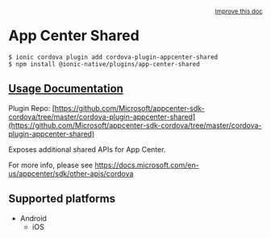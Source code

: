 <a style="float:right;font-size:12px;" href="http://github.com/danielsogl/awesome-cordova-plugins/edit/master/src/@awesome-cordova-plugins/plugins/app-center-shared/index.ts#L1">
  Improve this doc
</a>

# App Center Shared

```
$ ionic cordova plugin add cordova-plugin-appcenter-shared
$ npm install @ionic-native/plugins/app-center-shared
```

## [Usage Documentation](https://ionicframework.com/docs/native/app-center-shared/)

Plugin Repo: [https://github.com/Microsoft/appcenter-sdk-cordova/tree/master/cordova-plugin-appcenter-shared](https://github.com/Microsoft/appcenter-sdk-cordova/tree/master/cordova-plugin-appcenter-shared)

Exposes additional shared APIs for App Center.

For more info, please see https://docs.microsoft.com/en-us/appcenter/sdk/other-apis/cordova

## Supported platforms

- Android
  - iOS
  


